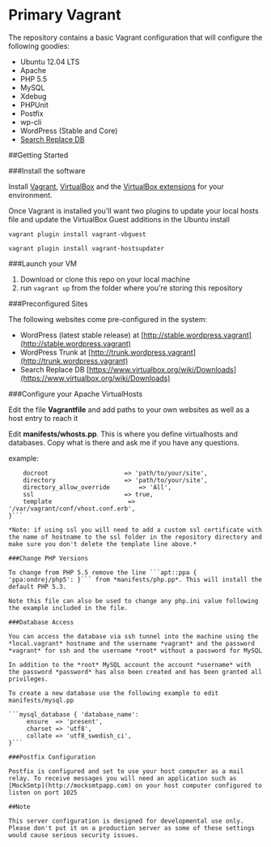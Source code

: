 Primary Vagrant
=============

The repository contains a basic Vagrant configuration that will configure the following goodies:

* Ubuntu 12.04 LTS
* Apache
* PHP 5.5
* MySQL
* Xdebug
* PHPUnit
* Postfix
* wp-cli
* WordPress (Stable and Core)
* [Search Replace DB](http://interconnectit.com/products/search-and-replace-for-wordpress-databases/)

##Getting Started

###Install the software

Install [Vagrant](http://vagrantup.com), [VirtualBox](http://virtualbox.org) and the [VirtualBox extensions](https://www.virtualbox.org/wiki/Downloads) for your environment.

Once Vagrant is installed you'll want two plugins to update your local hosts file and update the VirtualBox Guest additions in the Ubuntu install

```vagrant plugin install vagrant-vbguest```

```vagrant plugin install vagrant-hostsupdater```

###Launch your VM

1. Download or clone this repo on your local machine
2. run ```vagrant up``` from the folder where you're storing this repository

###Preconfigured Sites

The following websites come pre-configured in the system:

* WordPress (latest stable release) at [http://stable.wordpress.vagrant](http://stable.wordpress.vagrant)
* WordPress Trunk at [http://trunk.wordpress.vagrant](http://trunk.wordpress.vagrant)
* Search Replace DB [https://www.virtualbox.org/wiki/Downloads](https://www.virtualbox.org/wiki/Downloads)

###Configure your Apache VirtualHosts

Edit the file **Vagrantfile** and add paths to your own websites as well as a host entry to reach it

Edit **manifests/whosts.pp**. This is where you define virtualhosts and databases. Copy what is there and ask me if you have any questions.

example:

```apache::vhost { 'hostname.whatever':
	docroot       				=> 'path/to/your/site',
	directory					=> 'path/to/your/site',
	directory_allow_override	    => 'All',
	ssl							=> true,
	template                     => '/var/vagrant/conf/vhost.conf.erb',
}```

*Note: if using ssl you will need to add a custom ssl certificate with the name of hostname to the ssl folder in the repository directory and make sure you don't delete the template line above.*

###Change PHP Versions

To change from PHP 5.5 remove the line ```apt::ppa { 'ppa:ondrej/php5': }``` from *manifests/php.pp*. This will install the default PHP 5.3.

Note this file can also be used to change any php.ini value following the example included in the file.

###Database Access

You can access the database via ssh tunnel into the machine using the *local.vagrant* hostname and the username *vagrant* and the password *vagrant* for ssh and the username *root* without a password for MySQL

In addition to the *root* MySQL account the account *username* with the password *password* has also been created and has been granted all privileges.

To create a new database use the following example to edit manifests/mysql.pp

```mysql_database { 'database_name':
     ensure  => 'present',
     charset => 'utf8',
     collate => 'utf8_swedish_ci',
}```

###Postfix Configuration

Postfix is configured and set to use your host computer as a mail relay. To receive messages you will need an application such as [MockSmtp](http://mocksmtpapp.com) on your host computer configured to listen on port 1025

##Note

This server configuration is designed for developmental use only. Please don't put it on a production server as some of these settings would cause serious security issues.
